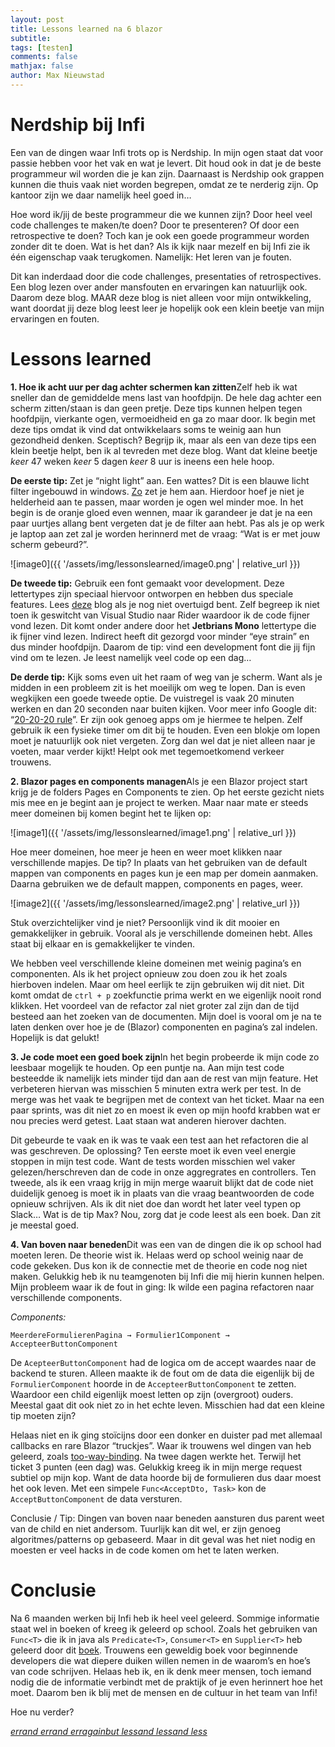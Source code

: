 ```yaml
---
layout: post
title: Lessons learned na 6 blazor
subtitle:
tags: [testen]
comments: false
mathjax: false
author: Max Nieuwstad
---
```


# Nerdship bij Infi

Een van de dingen waar Infi trots op is Nerdship. In mijn ogen staat dat voor passie hebben voor het vak en wat je levert. Dit houd ook in dat je de beste programmeur wil worden die je kan zijn. Daarnaast is Nerdship ook grappen kunnen die thuis vaak niet worden begrepen, omdat ze te nerderig zijn. Op kantoor zijn we daar namelijk heel goed in…

Hoe word ik/jij de beste programmeur die we kunnen zijn? Door heel veel code challenges te maken/te doen? Door te presenteren? Of door een retrospective te doen? Toch kan je ook een goede programmeur worden zonder dit te doen. Wat is het dan? Als ik kijk naar mezelf en bij Infi zie ik één eigenschap vaak terugkomen. Namelijk: Het leren van je fouten.

Dit kan inderdaad door die code challenges, presentaties of retrospectives. Een blog lezen over ander mansfouten en ervaringen kan natuurlijk ook. Daarom deze blog. MAAR deze blog is niet alleen voor mijn ontwikkeling, want doordat jij deze blog leest leer je hopelijk ook een klein beetje van mijn ervaringen en fouten.

# Lessons learned

**1. Hoe ik acht uur per dag achter schermen kan zitten**Zelf heb ik wat sneller dan de gemiddelde mens last van hoofdpijn. De hele dag achter een scherm zitten/staan is dan geen pretje. Deze tips kunnen helpen tegen hoofdpijn, vierkante ogen, vermoeidheid en ga zo maar door. Ik begin met deze tips omdat ik vind dat ontwikkelaars soms te weinig aan hun gezondheid denken. Sceptisch? Begrijp ik, maar als een van deze tips een klein beetje helpt, ben ik al tevreden met deze blog. Want dat kleine beetje *keer* 47 weken *keer* 5 dagen *keer* 8 uur is ineens een hele hoop.

**De eerste tip:** Zet je “night light” aan. Een wattes? Dit is een blauwe licht filter ingebouwd in windows. [Zo](https://support.microsoft.com/en-us/windows/set-your-display-for-night-time-in-windows-18fe903a-e0a1-8326-4c68-fd23d7aaf136https://support.microsoft.com/en-us/windows/set-your-display-for-night-time-in-windows-18fe903a-e0a1-8326-4c68-fd23d7aaf136) zet je hem aan. Hierdoor hoef je niet je helderheid aan te passen, maar worden je ogen wel minder moe. In het begin is de oranje gloed even wennen, maar ik garandeer je dat je na een paar uurtjes allang bent vergeten dat je de filter aan hebt. Pas als je op werk je laptop aan zet zal je worden herinnerd met de vraag: “Wat is er met jouw scherm gebeurd?”.

![image0]({{ '/assets/img/lessonslearned/image0.png' | relative_url }})

**De tweede tip:** Gebruik een font gemaakt voor development. Deze lettertypes zijn speciaal hiervoor ontworpen en hebben dus speciale features. Lees [deze](https://medium.com/@anthonyjdella/why-you-should-use-a-developer-font-b19d5269d767) blog als je nog niet overtuigd bent. Zelf begreep ik niet toen ik geswitcht van Visual Studio naar Rider waardoor ik de code fijner vond lezen. Dit komt onder andere door het **Jetbrians Mono** lettertype die ik fijner vind lezen. Indirect heeft dit gezorgd voor minder “eye strain” en dus minder hoofdpijn. Daarom de tip: vind een development font die jij fijn vind om te lezen. Je leest namelijk veel code op een dag…

**De derde tip:** Kijk soms even uit het raam of weg van je scherm. Want als je midden in een probleem zit is het moeilijk om weg te lopen. Dan is even wegkijken een goede tweede optie. De vuistregel is vaak 20 minuten werken en dan 20 seconden naar buiten kijken. Voor meer info Google dit: “[20-20-20 rule](https://www.google.com/search?q=20-20-20)”. Er zijn ook genoeg apps om je hiermee te helpen. Zelf gebruik ik een fysieke timer om dit bij te houden. Even een blokje om lopen moet je natuurlijk ook niet vergeten. Zorg dan wel dat je niet alleen naar je voeten, maar verder kijkt! Helpt ook met tegemoetkomend verkeer trouwens.

**2. Blazor pages en components managen**Als je een Blazor project start krijg je de folders Pages en Components te zien. Op het eerste gezicht niets mis mee en je begint aan je project te werken. Maar naar mate er steeds meer domeinen bij komen begint het te lijken op:

![image1]({{ '/assets/img/lessonslearned/image1.png' | relative_url }})


Hoe meer domeinen, hoe meer je heen en weer moet klikken naar verschillende mapjes. De tip? In plaats van het gebruiken van de default mappen van components en pages kun je een map per domein aanmaken. Daarna gebruiken we de default mappen, components en pages, weer.

![image2]({{ '/assets/img/lessonslearned/image2.png' | relative_url }})

Stuk overzichtelijker vind je niet? Persoonlijk vind ik dit mooier en gemakkelijker in gebruik. Vooral als je verschillende domeinen hebt. Alles staat bij elkaar en is gemakkelijker te vinden.

We hebben veel verschillende kleine domeinen met weinig pagina’s en componenten. Als ik het project opnieuw zou doen zou ik het zoals hierboven indelen. Maar om heel eerlijk te zijn gebruiken wij dit niet. Dit komt omdat de `ctrl + p` zoekfunctie prima werkt en we eigenlijk nooit rond klikken. Het voordeel van de refactor zal niet groter zal zijn dan de tijd besteed aan het zoeken van de documenten. Mijn doel is vooral om je na te laten denken over hoe je de (Blazor) componenten en pagina’s zal indelen. Hopelijk is dat gelukt!

**3. Je code moet een goed boek zijn**In het begin probeerde ik mijn code zo leesbaar mogelijk te houden. Op een puntje na. Aan mijn test code besteedde ik namelijk iets minder tijd dan aan de rest van mijn feature. Het verbeteren hiervan was misschien 5 minuten extra werk per test. In de merge was het vaak te begrijpen met de context van het ticket. Maar na een paar sprints, was dit niet zo en moest ik even op mijn hoofd krabben wat er nou precies werd getest. Laat staan wat anderen hierover dachten.

Dit gebeurde te vaak en ik was te vaak een test aan het refactoren die al was geschreven. De oplossing? Ten eerste moet ik even veel energie stoppen in mijn test code. Want de tests worden misschien wel vaker gelezen/herschreven dan de code in onze aggregrates en controllers. Ten tweede, als ik een vraag krijg in mijn merge waaruit blijkt dat de code niet duidelijk genoeg is moet ik in plaats van die vraag beantwoorden de code opnieuw schrijven. Als ik dit niet doe dan wordt het later veel typen op Slack… Wat is de tip Max? Nou, zorg dat je code leest als een boek. Dan zit je meestal goed.

**4. Van boven naar beneden**Dit was een van de dingen die ik op school had moeten leren. De theorie wist ik. Helaas werd op school weinig naar de code gekeken. Dus kon ik de connectie met de theorie en code nog niet maken. Gelukkig heb ik nu teamgenoten bij Infi die mij hierin kunnen helpen. Mijn probleem waar ik de fout in ging: Ik wilde een pagina refactoren naar verschillende components.

*Components:*

`MeerdereFormulierenPagina → Formulier1Component → AccepteerButtonComponent`

De `AcepteerButtonComponent` had de logica om de accept waardes naar de backend te sturen. Alleen maakte ik de fout om de data die eigenlijk bij de `FormulierComponent` hoorde in de `AccepteerButtonComponent` te zetten. Waardoor een child eigenlijk moest letten op zijn (overgroot) ouders. Meestal gaat dit ook niet zo in het echte leven. Misschien had dat een kleine tip moeten zijn?

Helaas niet en ik ging stoïcijns door een donker en duister pad met allemaal callbacks en rare Blazor “truckjes”. Waar ik trouwens wel dingen van heb geleerd, zoals [too-way-binding](https://blazor-university.com/components/two-way-binding/). Na twee dagen werkte het. Terwijl het ticket 3 punten (een dag) was. Gelukkig kreeg ik in mijn merge request subtiel op mijn kop. Want de data hoorde bij de formulieren dus daar moest het ook leven. Met een simpele `Func<AcceptDto, Task>` kon de `AcceptButtonComponent` de data versturen.

Conclusie / Tip: Dingen van boven naar beneden aansturen dus parent weet van de child en niet andersom. Tuurlijk kan dit wel, er zijn genoeg algoritmes/patterns op gebaseerd. Maar in dit geval was het niet nodig en moesten er veel hacks in de code komen om het te laten werken.

# Conclusie

Na 6 maanden werken bij Infi heb ik heel veel geleerd. Sommige informatie staat wel in boeken of kreeg ik geleerd op school. Zoals het gebruiken van `Func<T>` die ik in java als `Predicate<T>`, `Consumer<T>` en `Supplier<T>` heb geleerd door dit [boek](https://www.google.com/search?q=modern+java+in+action). Trouwens een geweldig boek voor beginnende developers die wat diepere duiken willen nemen in de waarom’s en hoe’s van code schrijven. Helaas heb ik, en ik denk meer mensen, toch iemand nodig die de informatie verbindt met de praktijk of je even herinnert hoe het moet. Daarom ben ik blij met de mensen en de cultuur in het team van Infi!

Hoe nu verder?

[*errand errand erragainbut lessand lessand less*](https://maxnieuwstad.com/aboutme/)
